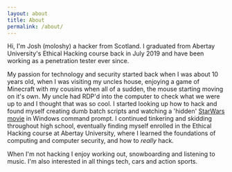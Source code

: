 ```yaml
---
layout: about
title: About
permalink: /about/
---
```


Hi, I'm Josh (moloshy) a hacker from Scotland. I graduated from Abertay University's Ethical Hacking course back in July 2019 and have been working as a penetration tester ever since.

My passion for technology and security started back when I was about 10 years old, when I was visiting my uncles house, enjoying a game of Minecraft with my cousins when all of a sudden, the mouse starting moving on it's own. My uncle had RDP'd into the computer to check what we were up to and I thought that was so cool. I started looking up how to hack and found myself creating dumb batch scripts and watching a 'hidden' [StarWars movie](https://www.youtube.com/watch?v=AM71W8jG28s) in Windows command prompt. I continued tinkering and skidding throughout high school, eventually finding myself enrolled in the Ethical Hacking course at Abertay University, where I learned the foundations of computing and computer security, and how to *really* hack.



When I'm not hacking I enjoy working out, snowboarding and listening to music. I'm also interested in all things tech, cars and action sports.
